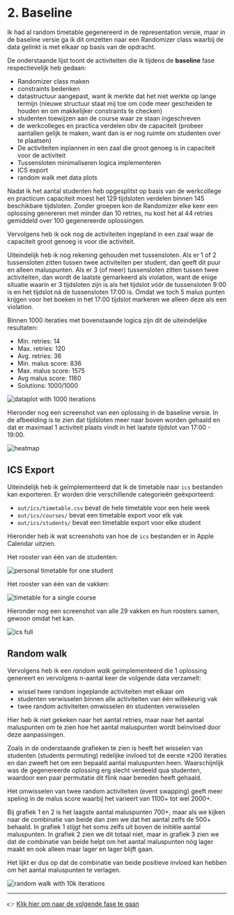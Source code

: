 # 2. Baseline
Ik had al random timetable gegenereerd in de representation versie, maar in de
baseline versie ga ik dit omzetten naar een Randomizer class waarbij de data
gelinkt is met elkaar op basis van de opdracht.

De onderstaande lijst toont de activiteiten die ik tijdens de **baseline** fase
respectievelijk heb gedaan:
- Randomizer class maken
- constraints bedenken
- datastructuur aangepast, want ik merkte dat het niet werkte op lange termijn
  (nieuwe structuur staat mij toe om code meer gescheiden te houden en om
  makkelijker constraints te checken)
- studenten toewijzen aan de course waar ze staan ingeschreven
- de werkcolleges en practica verdelen obv de capaciteit (probeer aantallen
  gelijk te maken, want dan is er nog ruimte om studenten over te plaatsen)
- De activiteiten inplannen in een zaal die groot genoeg is in capaciteit voor
  de activiteit
- Tussensloten minimaliseren logica implementeren
- ICS export
- random walk met data plots

Nadat ik het aantal studenten heb opgesplitst op basis van de werkcollege en
practicum capaciteit moest het 129 tijdsloten verdelen binnen 145 beschikbare
tijdsloten. Zonder groepen kon de Randomizer elke keer een oplossing genereren
met minder dan 10 retries, nu kost het al 44 retries gemiddeld over 100
gegenereerde oplossingen.

Vervolgens heb ik ook nog de activiteiten ingepland in een zaal waar de
capaciteit groot genoeg is voor die activiteit.

Uiteindelijk heb ik nog rekening gehouden met tussensloten. Als er 1 of 2
tussensloten zitten tussen twee activiteiten per student, dan geeft dit puur en
alleen maluspunten. Als er 3 (of meer) tussensloten zitten tussen twee
activiteiten, dan wordt de laatste gemarkeerd als violation, want de enige
situatie waarin er 3 tijdsloten zijn is als het tijdslot vóór de tussensloten
9:00 is en het tijdslot ná de tussensloten 17:00 is. Omdat we toch 5 malus
punten krijgen voor het boeken in het 17:00 tijdslot markeren we alleen deze als
een violation.

Binnen 1000 iteraties met bovenstaande logica zijn dit de uiteindelijke
resultaten:
- Min. retries: 14
- Max. retries: 120
- Avg. retries: 36
- Min. malus score: 836
- Max. malus score: 1575
- Avg malus score: 1160
- Solutions: 1000/1000

![dataplot with 1000 iterations](./retries-plot.png)

Hieronder nog een screenshot van een oplossing in de baseline versie. In de
afbeelding is te zien dat tijdsloten meer naar boven worden gehaald en dat er
maximaal 1 activiteit plaats vindt in het laatste tijdslot van 17:00 - 19:00.

![heatmap](./heatmap.png)

## ICS Export

Uiteindelijk heb ik geïmplementeerd dat ik de timetable naar `ics` bestanden kan
exporteren. Er worden drie verschillende categorieën geëxporteerd:
- `out/ics/timetable.csv` bevat de hele timetable voor een hele week
- `out/ics/courses/` bevat een timetable export voor elk vak
- `out/ics/students/` bevat een timetable export voor elke student

Hieronder heb ik wat screenshots van hoe de `ics` bestanden er in Apple Calendar
uitzien.

Het rooster van één van de studenten:

![personal timetable for one student](./ics-student.png)

Het rooster van één van de vakken:

![timetable for a single course](./ics-course.png)

Hieronder nog een screenshot van alle 29 vakken en hun roosters samen, gewoon
omdat het kan.

![ics full](./ics-full.png)

## Random walk

Vervolgens heb ik een *random walk* geïmplementeerd die 1 oplossing genereert en
vervolgens n-aantal keer de volgende data verzamelt:
- wissel twee random ingeplande activiteiten met elkaar om
- studenten verwisselen binnen alle activiteiten van één willekeurig vak
- twee random activiteiten omwisselen én studenten verwisselen

Hier heb ik niet gekeken naar het aantal retries, maar naar het aantal
maluspunten om te zien hoe het aantal maluspunten wordt beïnvloed door deze
aanpassingen.

Zoals in de onderstaande grafieken te zien is heeft het wisselen van studenten
(students permuting) redelijke invloed tot de eerste ±200 iteraties en dan
zweeft het om een bepaald aantal maluspunten heen. Waarschijnlijk was de
gegenereerde oplossing erg slecht verdeeld qua studenten, waardoor een paar
permutatie dit flink naar beneden heeft gehaald.

Het omwisselen van twee random activiteiten (event swapping) geeft meer speling
in de malus score waarbij het varieert van 1100+ tot wel 2000+.

Bij grafiek 1 en 2 is het laagste aantal maluspunten 700+, maar als we kijken
naar de combinatie van beide dan zien we dat het aantal zelfs de 500+ behaald.
In grafiek 1 stijgt het soms zelfs uit boven de initiële aantal maluspunten. In
grafiek 2 zien we dit totaal niet, maar in grafiek 3 zien we dat de combinatie
van beide helpt om het aantal maluspunten nóg lager maakt en ook alleen maar
lager en lager blijft gaan.

Het lijkt er dus op dat de combinatie van beide positieve invloed kan hebben om
het aantal maluspunten te verlagen.

![random walk with 10k iterations](./random-walk-plot.png)

---

:point_right: [Klik hier om naar de volgende fase te gaan](../3-greedy-algorithm/README.md)
